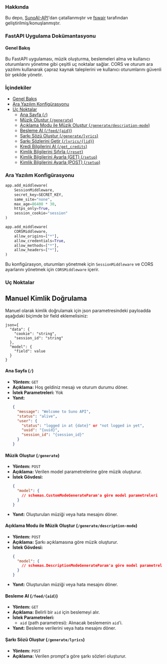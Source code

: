 ### Hakkında

Bu depo, [SunoAI-API](https://github.com/SunoAI-API/Suno-API)'dan çatallanmıştır ve [fswair](https://github.com/fswair) tarafından geliştirilmiş/konuşlanmıştır.

### FastAPI Uygulama Dokümantasyonu

#### Genel Bakış

Bu FastAPI uygulaması, müzik oluşturma, beslemeleri alma ve kullanıcı oturumlarını yönetme gibi çeşitli uç noktalar sağlar. CORS ve oturum ara yazılımı kullanarak çapraz kaynak taleplerini ve kullanıcı oturumlarını güvenli bir şekilde yönetir.

### İçindekiler

- [Genel Bakış](#genel-bakış)
- [Ara Yazılım Konfigürasyonu](#ara-yazılım-konfigürasyonu)
- [Uç Noktalar](#uç-noktalar)
  - [Ana Sayfa (`/`)](#ana-sayfa-)
  - [Müzik Oluştur (`/generate`)](https://suno.tomris.dev/docs#/default/generate_generate_post)
  - [Açıklama Modu ile Müzik Oluştur (`/generate/description-mode`)](https://suno.tomris.dev/docs#/default/generate_with_song_description_generate_description_mode_post)
  - [Besleme Al (`/feed/{aid}`)](https://suno.tomris.dev/docs#/default/fetch_feed_feed__aid__get)
  - [Şarkı Sözü Oluştur (`/generate/lyrics`)](https://suno.tomris.dev/docs#/default/generate_lyrics_post_generate_lyrics__post)
  - [Şarkı Sözlerini Getir (`/lyrics/{lid}`)](https://suno.tomris.dev/docs#/default/fetch_lyrics_lyrics__lid__get)
  - [Kredi Bilgilerini Al (`/get_credits`)](https://suno.tomris.dev/docs#/default/fetch_credits_get_credits_get)
  - [Kimlik Bilgilerini Sıfırla (`/reset`)](https://suno.tomris.dev/docs#/default/reset_reset_get)
  - [Kimlik Bilgilerini Ayarla (GET) (`/setup`)](https://suno.tomris.dev/docs#/default/setup_setup_get)
  - [Kimlik Bilgilerini Ayarla (POST) (`/setup`)](https://suno.tomris.dev/docs#/default/setup_setup_post)

### Ara Yazılım Konfigürasyonu

```python
app.add_middleware(
    SessionMiddleware,
    secret_key=SECRET_KEY,
    same_site="none",
    max_age=86400 * 30,
    https_only=True,
    session_cookie="session"
)

app.add_middleware(
    CORSMiddleware,
    allow_origins=["*"],
    allow_credentials=True,
    allow_methods=["*"],
    allow_headers=["*"],
)
```

Bu konfigürasyon, oturumları yönetmek için `SessionMiddleware` ve CORS ayarlarını yönetmek için `CORSMiddleware` içerir.

### Uç Noktalar

## Manuel Kimlik Doğrulama

Manuel olarak kimlik doğrulamak için json parametresindeki payloadda aşağıdaki biçimde bir field eklemelisiniz:

```
json={
  "data": {
    "cookie": "string",
    "session_id": "string"
  },
  "model": {
    "field": value
  }
}
```

#### Ana Sayfa (`/`)

- **Yöntem:** `GET`
- **Açıklama:** Hoş geldiniz mesajı ve oturum durumu döner.
- **İstek Parametreleri:** Yok
- **Yanıt:**
  ```json
  {
    "message": "Welcome to Suno API",
    "status": "alive",
    "user": {
      "status": "logged in at {date}" or "not logged in yet",
      "uuid": "{uuid}",
      "session_id": "{session_id}"
    }
  }
  ```

#### Müzik Oluştur (`/generate`)

- **Yöntem:** `POST`
- **Açıklama:** Verilen model parametrelerine göre müzik oluşturur.
- **İstek Gövdesi:**
  ```json
  {
    "model": {
      // schemas.CustomModeGenerateParam'a göre model parametreleri
    }
  }
  ```
- **Yanıt:** Oluşturulan müziği veya hata mesajını döner.

#### Açıklama Modu ile Müzik Oluştur (`/generate/description-mode`)

- **Yöntem:** `POST`
- **Açıklama:** Şarkı açıklamasına göre müzik oluşturur.
- **İstek Gövdesi:**
  ```json
  {
    "model": {
      // schemas.DescriptionModeGenerateParam'a göre model parametreleri
    }
  }
  ```
- **Yanıt:** Oluşturulan müziği veya hata mesajını döner.

#### Besleme Al (`/feed/{aid}`)

- **Yöntem:** `GET`
- **Açıklama:** Belirli bir `aid` için beslemeyi alır.
- **İstek Parametreleri:**
  - `aid` (path parametresi): Alınacak beslemenin `aid`'i.
- **Yanıt:** Besleme verilerini veya hata mesajını döner.

#### Şarkı Sözü Oluştur (`/generate/lyrics`)

- **Yöntem:** `POST`
- **Açıklama:** Verilen prompt'a göre şarkı sözleri oluşturur.
